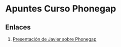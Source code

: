 Apuntes Curso Phonegap
======================

Enlaces
-------
1. [Presentación de Javier sobre Phonegap](https://www.pue.es/website/contents/events/2014/phonegap/slides/#/ "PHONEGAP 3.3. Primeros pasos y algo más")
